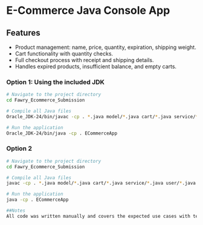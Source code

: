 # E-Commerce Java Console App

## Features
- Product management: name, price, quantity, expiration, shipping weight.
- Cart functionality with quantity checks.
- Full checkout process with receipt and shipping details.
- Handles expired products, insufficient balance, and empty carts.

### Option 1: Using the included JDK
```bash
# Navigate to the project directory
cd Fawry_Ecommerce_Submission

# Compile all Java files
Oracle_JDK-24/bin/javac -cp . *.java model/*.java cart/*.java service/*.java user/*.java

# Run the application
Oracle_JDK-24/bin/java -cp . ECommerceApp
```

### Option 2
```bash
# Navigate to the project directory
cd Fawry_Ecommerce_Submission

# Compile all Java files
javac -cp . *.java model/*.java cart/*.java service/*.java user/*.java

# Run the application
java -cp . ECommerceApp

##Notes
All code was written manually and covers the expected use cases with test scenarios in `main()`.
    

    